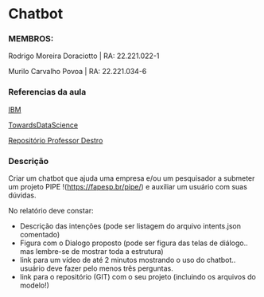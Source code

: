 # Chatbot
### MEMBROS:

Rodrigo Moreira Doraciotto | RA: 22.221.022-1

Murilo Carvalho Povoa | RA: 22.221.034-6 	
### Referencias da aula

[IBM](https://developer.ibm.com/) 

[TowardsDataScience](https://towardsdatascience.com/how-to-create-a-chatbot-with-python-deep-learning-in-less-than-an-hour-56a063bdfc44)

[Repositório Professor Destro](https://github.com/rdestro/FEI-CC7711-ChatBot/blob/main/chatbot.py)

### Descrição
Criar um chatbot que ajuda uma empresa e/ou um pesquisador a submeter um projeto PIPE !(https://fapesp.br/pipe/) e auxiliar um usuário com suas dúvidas.

No relatório deve constar:

- Descrição das intenções (pode ser listagem do arquivo intents.json comentado)
- Figura com o Dialogo proposto (pode ser figura das telas de diálogo.. mas lembre-se de mostrar toda a estrutura)
- link para um vídeo de até 2 minutos mostrando o uso do chatbot.. usuário deve fazer pelo menos três perguntas.
- link para o repositório (GIT) com o seu projeto (incluindo os arquivos do modelo!)
